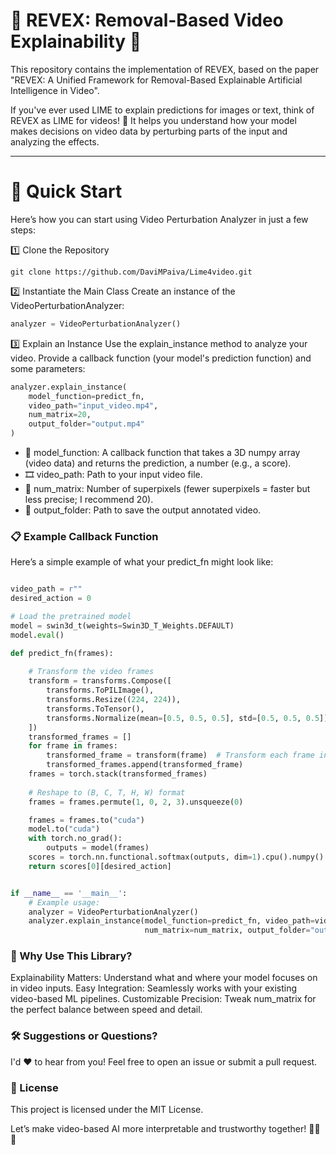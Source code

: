 # 🎥 REVEX: Removal-Based Video Explainability 🚀
This repository contains the implementation of REVEX, based on the paper "REVEX: A Unified Framework for Removal-Based Explainable Artificial Intelligence in Video".

If you've ever used LIME to explain predictions for images or text, think of REVEX as LIME for videos! 🎉 It helps you understand how your model makes decisions on video data by perturbing parts of the input and analyzing the effects.

---
# 🚀 Quick Start
Here’s how you can start using Video Perturbation Analyzer in just a few steps:

1️⃣ Clone the Repository
```
git clone https://github.com/DaviMPaiva/Lime4video.git
```
2️⃣ Instantiate the Main Class
Create an instance of the VideoPerturbationAnalyzer:

``` python
analyzer = VideoPerturbationAnalyzer()
```
3️⃣ Explain an Instance
Use the explain_instance method to analyze your video. Provide a callback function (your model's prediction function) and some parameters:

```python
analyzer.explain_instance(
    model_function=predict_fn, 
    video_path="input_video.mp4", 
    num_matrix=20, 
    output_folder="output.mp4"
)
````
* 🧩 model_function: A callback function that takes a 3D numpy array (video data) and returns the prediction, a number (e.g., a score).
* 🎞️ video_path: Path to your input video file.
* 🔢 num_matrix: Number of superpixels (fewer superpixels = faster but less precise; I recommend 20).
* 📂 output_folder: Path to save the output annotated video.
### 📋 Example Callback Function
Here’s a simple example of what your predict_fn might look like:

```python

video_path = r""
desired_action = 0

# Load the pretrained model
model = swin3d_t(weights=Swin3D_T_Weights.DEFAULT)
model.eval()

def predict_fn(frames):
    
    # Transform the video frames
    transform = transforms.Compose([
        transforms.ToPILImage(),
        transforms.Resize((224, 224)),
        transforms.ToTensor(),
        transforms.Normalize(mean=[0.5, 0.5, 0.5], std=[0.5, 0.5, 0.5]),
    ])
    transformed_frames = []
    for frame in frames:
        transformed_frame = transform(frame)  # Transform each frame individually
        transformed_frames.append(transformed_frame)
    frames = torch.stack(transformed_frames)
    
    # Reshape to (B, C, T, H, W) format
    frames = frames.permute(1, 0, 2, 3).unsqueeze(0)

    frames = frames.to("cuda")
    model.to("cuda")
    with torch.no_grad():
        outputs = model(frames)
    scores = torch.nn.functional.softmax(outputs, dim=1).cpu().numpy()
    return scores[0][desired_action]


if __name__ == '__main__':
    # Example usage:
    analyzer = VideoPerturbationAnalyzer()
    analyzer.explain_instance(model_function=predict_fn, video_path=video_path,
                              num_matrix=num_matrix, output_folder="output.mp4")

```
### 🌟 Why Use This Library?
Explainability Matters: 
    Understand what and where your model focuses on in video inputs.
    Easy Integration: Seamlessly works with your existing video-based ML pipelines.
    Customizable Precision: Tweak num_matrix for the perfect balance between speed and detail.

### 🛠 Suggestions or Questions?
I'd ❤️ to hear from you! Feel free to open an issue or submit a pull request. 

### 📄 License
This project is licensed under the MIT License.

Let’s make video-based AI more interpretable and trustworthy together! 🧑‍💻🎉
